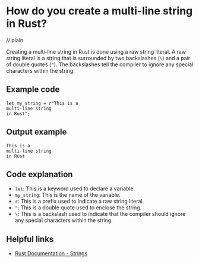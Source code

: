 # How do you create a multi-line string in Rust?
// plain

Creating a multi-line string in Rust is done using a raw string literal. A raw string literal is a string that is surrounded by two backslashes (`\`) and a pair of double quotes (`"`). The backslashes tell the compiler to ignore any special characters within the string.

## Example code

```
let my_string = r"This is a
multi-line string
in Rust";
```

## Output example

```
This is a
multi-line string
in Rust
```

## Code explanation

- `let`: This is a keyword used to declare a variable.
- `my_string`: This is the name of the variable.
- `r`: This is a prefix used to indicate a raw string literal.
- `"`: This is a double quote used to enclose the string.
- `\`: This is a backslash used to indicate that the compiler should ignore any special characters within the string.

## Helpful links
- [Rust Documentation - Strings](https://doc.rust-lang.org/book/ch08-02-strings.html)